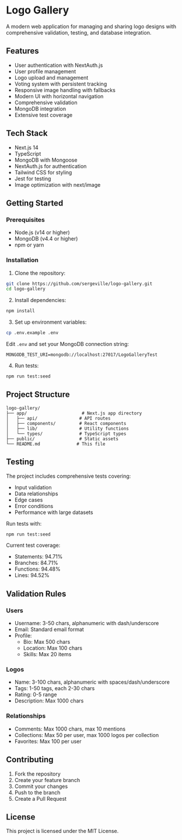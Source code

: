 # Logo Gallery

A modern web application for managing and sharing logo designs with comprehensive validation, testing, and database integration.

## Features

- User authentication with NextAuth.js
- User profile management
- Logo upload and management
- Voting system with persistent tracking
- Responsive image handling with fallbacks
- Modern UI with horizontal navigation
- Comprehensive validation
- MongoDB integration
- Extensive test coverage

## Tech Stack

- Next.js 14
- TypeScript
- MongoDB with Mongoose
- NextAuth.js for authentication
- Tailwind CSS for styling
- Jest for testing
- Image optimization with next/image

## Getting Started

### Prerequisites

- Node.js (v14 or higher)
- MongoDB (v4.4 or higher)
- npm or yarn

### Installation

1. Clone the repository:
```bash
git clone https://github.com/sergeville/logo-gallery.git
cd logo-gallery
```

2. Install dependencies:
```bash
npm install
```

3. Set up environment variables:
```bash
cp .env.example .env
```
Edit `.env` and set your MongoDB connection string:
```
MONGODB_TEST_URI=mongodb://localhost:27017/LogoGalleryTest
```

4. Run tests:
```bash
npm run test:seed
```

## Project Structure

```
logo-gallery/
├── app/                     # Next.js app directory
│   ├── api/                # API routes
│   ├── components/         # React components
│   ├── lib/                # Utility functions
│   └── types/              # TypeScript types
├── public/                 # Static assets
└── README.md              # This file
```

## Testing

The project includes comprehensive tests covering:
- Input validation
- Data relationships
- Edge cases
- Error conditions
- Performance with large datasets

Run tests with:
```bash
npm run test:seed
```

Current test coverage:
- Statements: 94.71%
- Branches: 84.71%
- Functions: 94.48%
- Lines: 94.52%

## Validation Rules

### Users
- Username: 3-50 chars, alphanumeric with dash/underscore
- Email: Standard email format
- Profile:
  - Bio: Max 500 chars
  - Location: Max 100 chars
  - Skills: Max 20 items

### Logos
- Name: 3-100 chars, alphanumeric with spaces/dash/underscore
- Tags: 1-50 tags, each 2-30 chars
- Rating: 0-5 range
- Description: Max 1000 chars

### Relationships
- Comments: Max 1000 chars, max 10 mentions
- Collections: Max 50 per user, max 1000 logos per collection
- Favorites: Max 100 per user

## Contributing

1. Fork the repository
2. Create your feature branch
3. Commit your changes
4. Push to the branch
5. Create a Pull Request

## License

This project is licensed under the MIT License.
